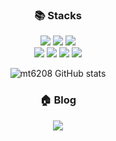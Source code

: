 <div align=center> <h3>  📚 Stacks  </h3></div>

<div align=center> 
  <img src="https://img.shields.io/badge/Java-007396?style=flat&logo=java&logoColor=white"> 
  <img src="https://img.shields.io/badge/Spring-6DB33F?style=flat&logo=Spring&logoColor=white">
  <img src="https://img.shields.io/badge/MySQL-4479A1?style=flat&logo=mysql&logoColor=white">
  <br>
  <img src="https://img.shields.io/badge/Linux-FCC624?style=flat&logo=linux&logoColor=black"> 
  <img src="https://img.shields.io/badge/Ubuntu-E95420?style=flat&logo=Ubuntu&logoColor=black">
  <img src="https://img.shields.io/badge/Amazon AWS-232F3E?style=flat&logo=amazonaws&logoColor=white"> 
  <img src="https://img.shields.io/badge/Git-F05032?style=flat&logo=git&logoColor=white">
  <br>
  
![mt6208 GitHub stats](https://github-readme-stats.vercel.app/api?username=mr6208&show_icons=true&theme=dark)

<h3>🏠 Blog </h3>
<a href="https://dnfjrdl.tistory.com/" target="_blank"> <img src="https://img.shields.io/badge/TSTORY-FF5722?style=flat&logo=blogger&logoColor=white"/>

</div>

